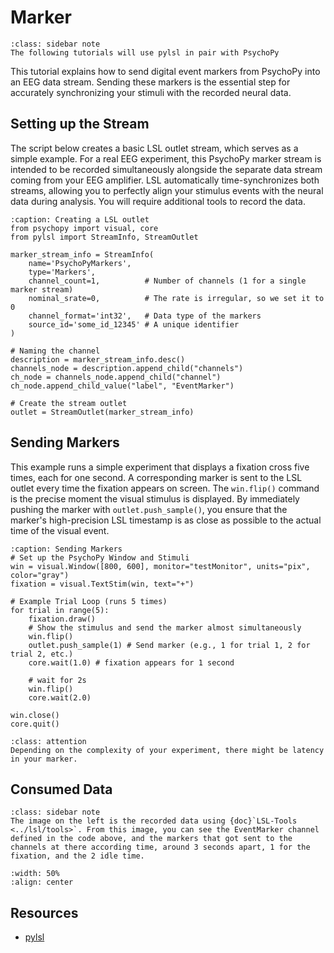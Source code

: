 # Marker

```{admonition} LSL
:class: sidebar note
The following tutorials will use pylsl in pair with PsychoPy
```

This tutorial explains how to send digital event markers from PsychoPy into an EEG data stream. Sending these markers is the essential step for accurately synchronizing your stimuli with the recorded neural data.

## Setting up the Stream

The script below creates a basic LSL outlet stream, which serves as a simple example. For a real EEG experiment, this PsychoPy marker stream is intended to be recorded simultaneously alongside the separate data stream coming from your EEG amplifier. LSL automatically time-synchronizes both streams, allowing you to perfectly align your stimulus events with the neural data during analysis. You will require additional tools to record the data.

```{code-block} python
:caption: Creating a LSL outlet
from psychopy import visual, core
from pylsl import StreamInfo, StreamOutlet

marker_stream_info = StreamInfo(
    name='PsychoPyMarkers',
    type='Markers',
    channel_count=1,          # Number of channels (1 for a single marker stream)
    nominal_srate=0,          # The rate is irregular, so we set it to 0
    channel_format='int32',   # Data type of the markers
    source_id='some_id_12345' # A unique identifier
)

# Naming the channel
description = marker_stream_info.desc()
channels_node = description.append_child("channels")
ch_node = channels_node.append_child("channel")
ch_node.append_child_value("label", "EventMarker")

# Create the stream outlet
outlet = StreamOutlet(marker_stream_info)
```

## Sending Markers

This example runs a simple experiment that displays a fixation cross five times, each for one second. A corresponding marker is sent to the LSL outlet every time the fixation appears on screen. The ```win.flip()``` command is the precise moment the visual stimulus is displayed. By immediately pushing the marker with ```outlet.push_sample()```, you ensure that the marker's high-precision LSL timestamp is as close as possible to the actual time of the visual event.

```{code-block} python
:caption: Sending Markers
# Set up the PsychoPy Window and Stimuli
win = visual.Window([800, 600], monitor="testMonitor", units="pix", color="gray")
fixation = visual.TextStim(win, text="+")

# Example Trial Loop (runs 5 times) 
for trial in range(5):
    fixation.draw()
    # Show the stimulus and send the marker almost simultaneously
    win.flip()
    outlet.push_sample(1) # Send marker (e.g., 1 for trial 1, 2 for trial 2, etc.)
    core.wait(1.0) # fixation appears for 1 second

    # wait for 2s
    win.flip()
    core.wait(2.0) 

win.close()
core.quit()
```

```{admonition} Latency
:class: attention
Depending on the complexity of your experiment, there might be latency in your marker. 
```

## Consumed Data

```{admonition} Consumed Data
:class: sidebar note
The image on the left is the recorded data using {doc}`LSL-Tools <../lsl/tools>`. From this image, you can see the EventMarker channel defined in the code above, and the markers that got sent to the channels at there according time, around 3 seconds apart, 1 for the fixation, and the 2 idle time. 
```

```{image} ../../_static/psychopy-mark.png
:width: 50%
:align: center
```

## Resources

* [pylsl](https://github.com/labstreaminglayer/pylsl)
